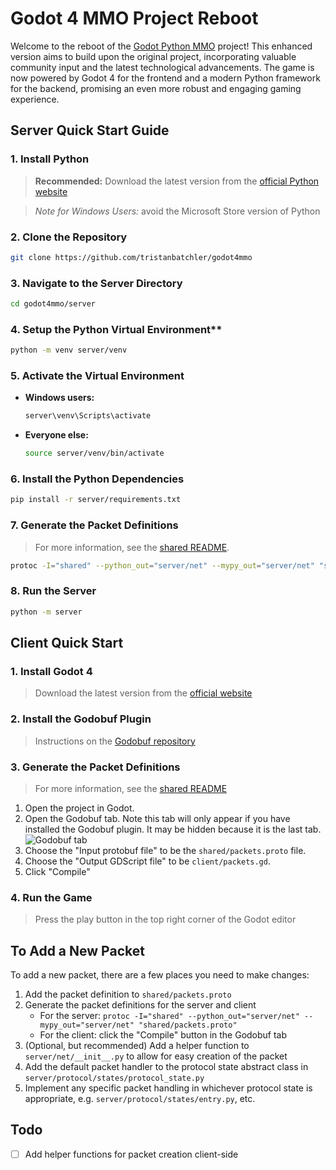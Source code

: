 # Godot 4 MMO Project Reboot

Welcome to the reboot of the [Godot Python MMO](https://tbat.me/projects/godot-python-mmo-tutorial-series) project! This enhanced version aims to build upon the original project, incorporating valuable community input and the latest technological advancements. The game is now powered by Godot 4 for the frontend and a modern Python framework for the backend, promising an even more robust and engaging gaming experience.

## Server Quick Start Guide

### 1. Install Python
> **Recommended:** Download the latest version from the [official Python website](https://www.python.org/downloads/)

> *Note for Windows Users:* avoid the Microsoft Store version of Python

### 2. Clone the Repository
```bash
git clone https://github.com/tristanbatchler/godot4mmo
```

### 3. Navigate to the Server Directory
```bash
cd godot4mmo/server
```

### 4. Setup the Python Virtual Environment**
```bash
python -m venv server/venv
```

### 5. Activate the Virtual Environment
* **Windows users:**
    ```powershell
    server\venv\Scripts\activate
    ```

* **Everyone else:**
    ```bash
    source server/venv/bin/activate
    ```

### 6. Install the Python Dependencies
```bash
pip install -r server/requirements.txt
```

### 7. Generate the Packet Definitions 
> For more information, see the [shared README](shared/README.md).
```bash
protoc -I="shared" --python_out="server/net" --mypy_out="server/net" "shared/packets.proto"
```

### 8. Run the Server
```bash
python -m server
```

## Client Quick Start
### 1. Install Godot 4
> Download the latest version from the [official website](https://godotengine.org/download)

### 2. Install the Godobuf Plugin 
> Instructions on the [Godobuf repository](https://github.com/oniksan/godobuf)

### 3. Generate the Packet Definitions
> For more information, see the [shared README](shared/README.md)

1. Open the project in Godot.
1. Open the Godobuf tab. Note this tab will only appear if you have installed the Godobuf plugin. It may be hidden because it is the last tab.
    ![Godobuf tab](https://github.com/oniksan/godobuf/raw/master/readme-images/7.png)
1. Choose the "Input protobuf file" to be the `shared/packets.proto` file.
1. Choose the "Output GDScript file" to be `client/packets.gd`.
1. Click "Compile"

### 4. Run the Game
> Press the play button in the top right corner of the Godot editor

## To Add a New Packet
To add a new packet, there are a few places you need to make changes:
1. Add the packet definition to `shared/packets.proto`
1. Generate the packet definitions for the server and client
    * For the server: `protoc -I="shared" --python_out="server/net" --mypy_out="server/net" "shared/packets.proto"`
    * For the client: click the "Compile" button in the Godobuf tab
1. (Optional, but recommended) Add a helper function to `server/net/__init__.py` to allow for easy creation of the packet
1. Add the default packet handler to the protocol state abstract class in `server/protocol/states/protocol_state.py`
1. Implement any specific packet handling in whichever protocol state is appropriate, e.g. `server/protocol/states/entry.py`, etc.

## Todo
* [ ] Add helper functions for packet creation client-side
